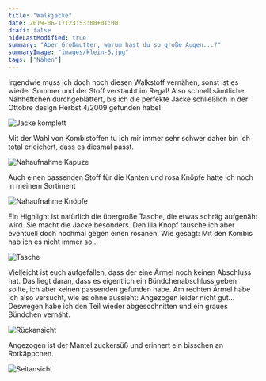 ```yaml
---
title: "Walkjacke"
date: 2019-06-17T23:53:00+01:00
draft: false
hideLastModified: true
summary: "Aber Großmutter, warum hast du so große Augen...?"
summaryImage: "images/klein-5.jpg"
tags: ["Nähen"]
---
```


Irgendwie muss ich doch noch diesen Walkstoff vernähen, sonst ist es wieder Sommer und der Stoff verstaubt im Regal! Also schnell sämtliche Nähheftchen durchgeblättert, bis ich die perfekte Jacke schließlich in der Ottobre design Herbst 4/2009 gefunden habe!

![Jacke komplett](images/klein-0.jpg)

Mit der Wahl von Kombistoffen tu ich mir immer sehr schwer daher bin ich total erleichert, dass es diesmal passt.

![Nahaufnahme Kapuze](images/klein-5.jpg)

Auch einen passenden Stoff für die Kanten und rosa Knöpfe hatte ich noch in meinem Sortiment

![Nahaufnahme Knöpfe](images/klein-1.jpg)

Ein Highlight ist natürlich die übergroße Tasche, die etwas schräg aufgenäht wird. Sie macht die Jacke besonders. Den lila Knopf tausche ich aber eventuell doch nochmal gegen einen rosanen. Wie gesagt: Mit den Kombis hab ich es nicht immer so...

![Tasche](images/klein-2.jpg)

Vielleicht ist euch aufgefallen, dass der eine Ärmel noch keinen Abschluss hat. Das liegt daran, dass es eigentlich ein Bündchenabschluss geben sollte, ich aber keinen passenden gefunden habe. Am rechten Ärmel habe ich also versucht, wie es ohne aussieht: Angezogen leider nicht gut... Deswegen habe ich den Teil wieder abgescchnitten und ein graues Bündchen vernäht.

![Rückansicht](images/klein-3.jpg)

Angezogen ist der Mantel zuckersüß und erinnert ein bisschen an Rotkäppchen.

![Seitansicht](images/klein-4.jpg)

